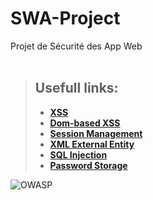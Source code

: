 # SWA-Project
Projet de Sécurité des App Web <br><br>

> ## Usefull links:  
> - **[XSS](https://cheatsheetseries.owasp.org/cheatsheets/Cross_Site_Scripting_Prevention_Cheat_Sheet.html)**
> - **[Dom-based XSS](https://cheatsheetseries.owasp.org/cheatsheets/DOM_based_XSS_Prevention_Cheat_Sheet.html)**
> - **[Session Management](https://cheatsheetseries.owasp.org/cheatsheets/Session_Management_Cheat_Sheet.html)**
> - **[XML External Entity](https://cheatsheetseries.owasp.org/cheatsheets/XML_External_Entity_Prevention_Cheat_Sheet.html)**
> - **[SQL Injection](https://cheatsheetseries.owasp.org/cheatsheets/SQL_Injection_Prevention_Cheat_Sheet.html)**
> - **[Password Storage](https://cheatsheetseries.owasp.org/cheatsheets/Password_Storage_Cheat_Sheet.html)**

![OWASP](https://camo.githubusercontent.com/96475b35e2706618a8fc7d125da55ecc4bbfc73f7963b45157fa91e264df9ecc/68747470733a2f2f6f776173702e6f72672f6173736574732f696d616765732f6c6f676f2e706e67)
